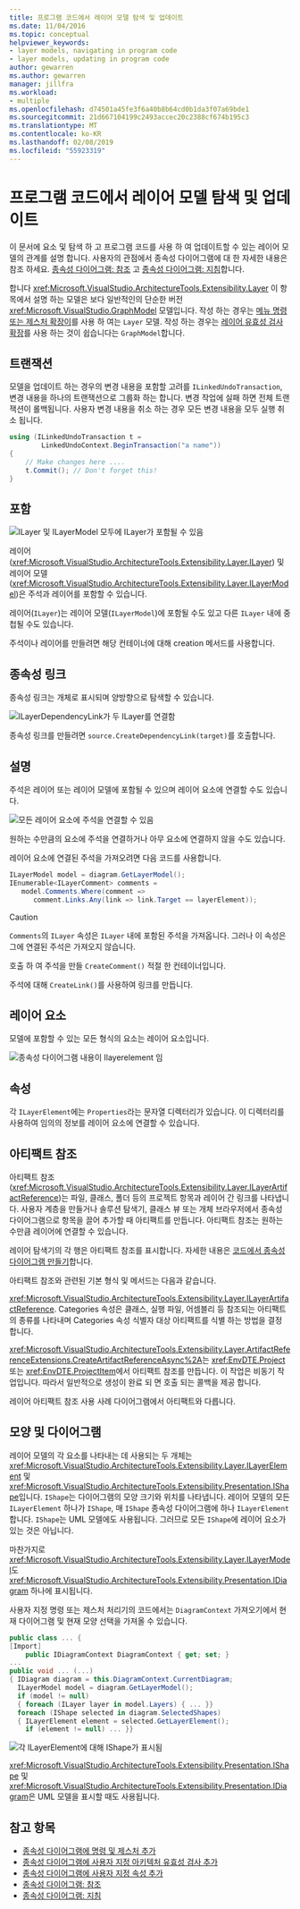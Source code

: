 ```yaml
---
title: 프로그램 코드에서 레이어 모델 탐색 및 업데이트
ms.date: 11/04/2016
ms.topic: conceptual
helpviewer_keywords:
- layer models, navigating in program code
- layer models, updating in program code
author: gewarren
ms.author: gewarren
manager: jillfra
ms.workload:
- multiple
ms.openlocfilehash: d74501a45fe3f6a40b8b64cd0b1da3f07a69bde1
ms.sourcegitcommit: 21d667104199c2493accec20c2388cf674b195c3
ms.translationtype: MT
ms.contentlocale: ko-KR
ms.lasthandoff: 02/08/2019
ms.locfileid: "55923319"
---
```

# <a name="navigate-and-update-layer-models-in-program-code"></a>프로그램 코드에서 레이어 모델 탐색 및 업데이트

이 문서에 요소 및 탐색 하 고 프로그램 코드를 사용 하 여 업데이트할 수 있는 레이어 모델의 관계를 설명 합니다. 사용자의 관점에서 종속성 다이어그램에 대 한 자세한 내용은 참조 하세요. [종속성 다이어그램: 참조](../modeling/layer-diagrams-reference.md) 고 [종속성 다이어그램: 지침](../modeling/layer-diagrams-guidelines.md)합니다.

합니다 <xref:Microsoft.VisualStudio.ArchitectureTools.Extensibility.Layer> 이 항목에서 설명 하는 모델은 보다 일반적인의 단순한 버전 <xref:Microsoft.VisualStudio.GraphModel> 모델입니다. 작성 하는 경우는 [메뉴 명령 또는 제스처 확장이](../modeling/add-commands-and-gestures-to-layer-diagrams.md)를 사용 하 여는 `Layer` 모델. 작성 하는 경우는 [레이어 유효성 검사 확장](../modeling/add-custom-architecture-validation-to-layer-diagrams.md)를 사용 하는 것이 쉽습니다는 `GraphModel`합니다.

## <a name="transactions"></a>트랜잭션

모델을 업데이트 하는 경우의 변경 내용을 포함할 고려를 `ILinkedUndoTransaction`, 변경 내용을 하나의 트랜잭션으로 그룹화 하는 합니다. 변경 작업에 실패 하면 전체 트랜잭션이 롤백됩니다. 사용자 변경 내용을 취소 하는 경우 모든 변경 내용을 모두 실행 취소 됩니다.

```csharp
using (ILinkedUndoTransaction t =
        LinkedUndoContext.BeginTransaction("a name"))
{
    // Make changes here ....
    t.Commit(); // Don't forget this!
}
```

## <a name="containment"></a>포함

![ILayer 및 ILayerModel 모두에 ILayer가 포함될 수 있음](../modeling/media/layerapi_containment.png)

레이어(<xref:Microsoft.VisualStudio.ArchitectureTools.Extensibility.Layer.ILayer>) 및 레이어 모델(<xref:Microsoft.VisualStudio.ArchitectureTools.Extensibility.Layer.ILayerModel>)은 주석과 레이어를 포함할 수 있습니다.

레이어(`ILayer`)는 레이어 모델(`ILayerModel`)에 포함될 수도 있고 다른 `ILayer` 내에 중첩될 수도 있습니다.

주석이나 레이어를 만들려면 해당 컨테이너에 대해 creation 메서드를 사용합니다.

## <a name="dependency-links"></a>종속성 링크

종속성 링크는 개체로 표시되며 양방향으로 탐색할 수 있습니다.

![ILayerDependencyLink가 두 ILayer를 연결함](../modeling/media/layerapi_dependency.png)

종속성 링크를 만들려면 `source.CreateDependencyLink(target)`를 호출합니다.

## <a name="comments"></a>설명

주석은 레이어 또는 레이어 모델에 포함될 수 있으며 레이어 요소에 연결할 수도 있습니다.

![모든 레이어 요소에 주석을 연결할 수 있음](../modeling/media/layerapi_comments.png)

원하는 수만큼의 요소에 주석을 연결하거나 아무 요소에 연결하지 않을 수도 있습니다.

레이어 요소에 연결된 주석을 가져오려면 다음 코드를 사용합니다.

```csharp
ILayerModel model = diagram.GetLayerModel();
IEnumerable<ILayerComment> comments =
   model.Comments.Where(comment =>
      comment.Links.Any(link => link.Target == layerElement));
```

> [!CAUTION]
> `Comments`의 `ILayer` 속성은 `ILayer` 내에 포함된 주석을 가져옵니다. 그러나 이 속성은 그에 연결된 주석은 가져오지 않습니다.

호출 하 여 주석을 만들 `CreateComment()` 적절 한 컨테이너입니다.

주석에 대해 `CreateLink()`를 사용하여 링크를 만듭니다.

## <a name="layer-elements"></a>레이어 요소

모델에 포함할 수 있는 모든 형식의 요소는 레이어 요소입니다.

![종속성 다이어그램 내용이 Ilayerelement 임](../modeling/media/layerapi_layerelements.png)

## <a name="properties"></a>속성

각 `ILayerElement`에는 `Properties`라는 문자열 디렉터리가 있습니다. 이 디렉터리를 사용하여 임의의 정보를 레이어 요소에 연결할 수 있습니다.

## <a name="artifact-references"></a>아티팩트 참조

아티팩트 참조(<xref:Microsoft.VisualStudio.ArchitectureTools.Extensibility.Layer.ILayerArtifactReference>)는 파일, 클래스, 폴더 등의 프로젝트 항목과 레이어 간 링크를 나타냅니다. 사용자 계층을 만들거나 솔루션 탐색기, 클래스 뷰 또는 개체 브라우저에서 종속성 다이어그램으로 항목을 끌어 추가할 때 아티팩트를 만듭니다. 아티팩트 참조는 원하는 수만큼 레이어에 연결할 수 있습니다.

레이어 탐색기의 각 행은 아티팩트 참조를 표시합니다. 자세한 내용은 [코드에서 종속성 다이어그램 만들기](../modeling/create-layer-diagrams-from-your-code.md)합니다.

아티팩트 참조와 관련된 기본 형식 및 메서드는 다음과 같습니다.

<xref:Microsoft.VisualStudio.ArchitectureTools.Extensibility.Layer.ILayerArtifactReference>. Categories 속성은 클래스, 실행 파일, 어셈블리 등 참조되는 아티팩트의 종류를 나타내며 Categories 속성 식별자 대상 아티팩트를 식별 하는 방법을 결정 합니다.

<xref:Microsoft.VisualStudio.ArchitectureTools.Extensibility.Layer.ArtifactReferenceExtensions.CreateArtifactReferenceAsync%2A>는 <xref:EnvDTE.Project>또는 <xref:EnvDTE.ProjectItem>에서 아티팩트 참조를 만듭니다. 이 작업은 비동기 작업입니다. 따라서 일반적으로 생성이 완료 되 면 호출 되는 콜백을 제공 합니다.

레이어 아티팩트 참조 사용 사례 다이어그램에서 아티팩트와 다릅니다.

## <a name="shapes-and-diagrams"></a>모양 및 다이어그램

레이어 모델의 각 요소를 나타내는 데 사용되는 두 개체는 <xref:Microsoft.VisualStudio.ArchitectureTools.Extensibility.Layer.ILayerElement> 및 <xref:Microsoft.VisualStudio.ArchitectureTools.Extensibility.Presentation.IShape>입니다. `IShape`는 다이어그램의 모양 크기와 위치를 나타냅니다. 레이어 모델의 모든 `ILayerElement` 하나가 `IShape`, 매 `IShape` 종속성 다이어그램에 하나 `ILayerElement`합니다. `IShape`는 UML 모델에도 사용됩니다. 그러므로 모든 `IShape`에 레이어 요소가 있는 것은 아닙니다.

마찬가지로 <xref:Microsoft.VisualStudio.ArchitectureTools.Extensibility.Layer.ILayerModel>도 <xref:Microsoft.VisualStudio.ArchitectureTools.Extensibility.Presentation.IDiagram> 하나에 표시됩니다.

사용자 지정 명령 또는 제스처 처리기의 코드에서는 `DiagramContext` 가져오기에서 현재 다이어그램 및 현재 모양 선택을 가져올 수 있습니다.

```csharp
public class ... {
[Import]
    public IDiagramContext DiagramContext { get; set; }
...
public void ... (...)
{ IDiagram diagram = this.DiagramContext.CurrentDiagram;
  ILayerModel model = diagram.GetLayerModel();
  if (model != null)
  { foreach (ILayer layer in model.Layers) { ... }}
  foreach (IShape selected in diagram.SelectedShapes)
  { ILayerElement element = selected.GetLayerElement();
    if (element != null) ... }}
```

![각 ILayerElement에 대해 IShape가 표시됨](../modeling/media/layerapi_shapes.png)

<xref:Microsoft.VisualStudio.ArchitectureTools.Extensibility.Presentation.IShape> 및 <xref:Microsoft.VisualStudio.ArchitectureTools.Extensibility.Presentation.IDiagram>은 UML 모델을 표시할 때도 사용됩니다.

## <a name="see-also"></a>참고 항목

- [종속성 다이어그램에 명령 및 제스처 추가](../modeling/add-commands-and-gestures-to-layer-diagrams.md)
- [종속성 다이어그램에 사용자 지정 아키텍처 유효성 검사 추가](../modeling/add-custom-architecture-validation-to-layer-diagrams.md)
- [종속성 다이어그램에 사용자 지정 속성 추가](../modeling/add-custom-properties-to-layer-diagrams.md)
- [종속성 다이어그램: 참조](../modeling/layer-diagrams-reference.md)
- [종속성 다이어그램: 지침](../modeling/layer-diagrams-guidelines.md)
